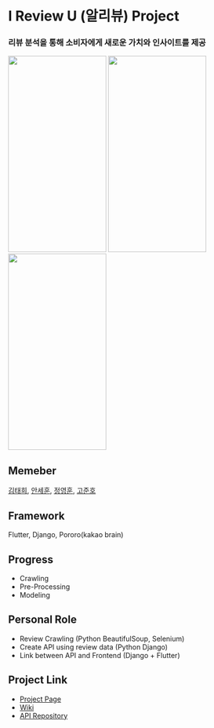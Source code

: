 # I Review U (알리뷰) Project
### 리뷰 분석을 통해 소비자에게 새로운 가치와 인사이트를 제공
<img src="https://user-images.githubusercontent.com/75887645/145706765-43b31ebf-fb75-4fa7-866c-e141413e654b.jpg" width="200" height="400"/> <img src="https://user-images.githubusercontent.com/75887645/145706893-9006becc-a1d2-4268-844f-7f9a837c9571.png" width="200" height="400"/> <img src="https://user-images.githubusercontent.com/75887645/145706855-48081034-f2be-4599-8eee-e7249a6d056a.png" width="200" height="400"/>


## Memeber
[김태희](https://github.com/taehui530), [안세훈](https://github.com/ashpurple), [정영훈](https://github.com/JYH0817), [고준호](https://github.com/JunhoGo)


## Framework
Flutter, Django, Pororo(kakao brain)

## Progress

- Crawling
- Pre-Processing
- Modeling

## Personal Role
- Review Crawling (Python BeautifulSoup, Selenium)
- Create API using review data (Python Django)
- Link between API and Frontend (Django + Flutter) 

## Project Link
- [Project Page](https://github.com/ashpurple/I-Review-U-Project)
- [Wiki](https://github.com/ashpurple/I-Review-U-Project/wiki)
- [API Repository](https://github.com/ashpurple/I-Review-U-API)
